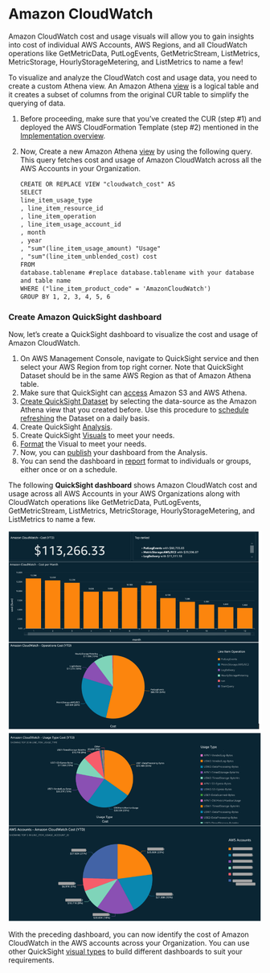 # Amazon CloudWatch

Amazon CloudWatch cost and usage visuals will allow you to gain insights into cost of individual AWS Accounts, AWS Regions, and all CloudWatch operations like GetMetricData, PutLogEvents, GetMetricStream, ListMetrics, MetricStorage, HourlyStorageMetering, and ListMetrics to name a few!  
  
To visualize and analyze the CloudWatch cost and usage data, you need to create a custom Athena view. An Amazon Athena [view][view] is a logical table and it creates a subset of columns from the original CUR table to simplify the querying of data.

1.	Before proceeding, make sure that you’ve created the CUR (step #1) and deployed the AWS CloudFormation Template (step #2) mentioned in the [Implementation overview][cid-implement].

2.	Now, Create a new Amazon Athena [view][view] by using the following query. This query fetches cost and usage of Amazon CloudWatch across all the AWS Accounts in your Organization.

        CREATE OR REPLACE VIEW "cloudwatch_cost" AS 
        SELECT
        line_item_usage_type
        , line_item_resource_id
        , line_item_operation
        , line_item_usage_account_id
        , month
        , year
        , "sum"(line_item_usage_amount) "Usage"
        , "sum"(line_item_unblended_cost) cost
        FROM
        database.tablename #replace database.tablename with your database and table name
        WHERE ("line_item_product_code" = 'AmazonCloudWatch')
        GROUP BY 1, 2, 3, 4, 5, 6


### Create Amazon QuickSight dashboard

Now, let’s create a QuickSight dashboard to visualize the cost and usage of Amazon CloudWatch.  

1.	On AWS Management Console, navigate to QuickSight service and then select your AWS Region from top right corner. Note that QuickSight Dataset should be in the same AWS Region as that of Amazon Athena table.
2.	Make sure that QuickSight can [access][access] Amazon S3 and AWS Athena.
3.	[Create QuickSight Dataset][create-dataset] by selecting the data-source as the Amazon Athena view that you created before. Use this procedure to [schedule refreshing][schedule-refresh] the Dataset on a daily basis.
4.	Create QuickSight [Analysis][analysis].
5.	Create QuickSight [Visuals][visuals] to meet your needs. 
6.	[Format][format] the Visual to meet your needs. 
7.	Now, you can [publish][publish] your dashboard from the Analysis.
8.	You can send the dashboard in [report][report] format to individuals or groups, either once or on a schedule.

The following **QuickSight dashboard** shows Amazon CloudWatch cost and usage across all AWS Accounts in your AWS Organizations along with CloudWatch operations like GetMetricData, PutLogEvents, GetMetricStream, ListMetrics, MetricStorage, HourlyStorageMetering, and ListMetrics to name a few.

![cloudwatch-cost1](../../../images/cloudwatch-cost-1.PNG)
![cloudwatch-cost2](../../../images/cloudwatch-cost-2.PNG)

With the preceding dashboard, you can now identify the cost of Amazon CloudWatch in the AWS accounts across your Organization. You can use other QuickSight [visual types][types] to build different dashboards to suit your requirements.


[view]: https://athena-in-action.workshop.aws/30-basics/303-create-view.html
[access]: https://docs.aws.amazon.com/quicksight/latest/user/accessing-data-sources.html
[create-dataset]: https://docs.aws.amazon.com/quicksight/latest/user/create-a-data-set-athena.html
[schedule-refresh]: https://docs.aws.amazon.com/quicksight/latest/user/refreshing-imported-data.html
[analysis]: https://docs.aws.amazon.com/quicksight/latest/user/creating-an-analysis.html
[visuals]: https://docs.aws.amazon.com/quicksight/latest/user/creating-a-visual.html
[format]: https://docs.aws.amazon.com/quicksight/latest/user/formatting-a-visual.html
[publish]: https://docs.aws.amazon.com/quicksight/latest/user/creating-a-dashboard.html
[report]: https://docs.aws.amazon.com/quicksight/latest/user/sending-reports.html
[types]: https://docs.aws.amazon.com/quicksight/latest/user/working-with-visual-types.html
[cid-implement]: ../../../guides/cost/cost-visualization/cost.md#implementation

